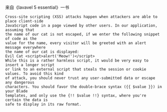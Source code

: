 来自《lavavel 5 essential》一书
>
    Cross-site scripting (XSS) attacks happen when attackers are able to place client-side
    JavaScript code in a page viewed by other users. In our application, assuming that
    the name of our cat is not escaped, if we enter the following snippet of code as the
    value for the name, every visitor will be greeted with an alert message everywhere
    the name of our cat is displayed:
    Evil Cat <script>alert('Meow!')</script>    
    While this is a rather harmless script, it would be very easy to insert a longer script
    or link to an external script that steals the session or cookie values. To avoid this kind
    of attack, you should never trust any user-submitted data or escape any dangerous
    characters. You should favor the double-brace syntax ({{ $value }}) in your Blade
    templates, and only use the {!! $value !!} syntax, where you're certain the data is
    safe to display in its raw format.